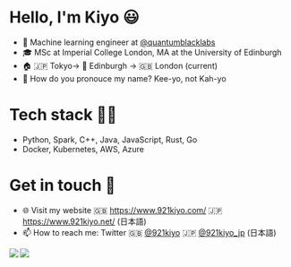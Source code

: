 # Hello, I'm Kiyo 😃
- 🔭 Machine learning engineer at [@quantumblacklabs](https://github.com/quantumblacklabs)
- 🎓 MSc at Imperial College London, MA at the University of Edinburgh
- 🏠 🇯🇵 Tokyo-> 🏴󠁧󠁢󠁳󠁣󠁴󠁿 Edinburgh -> 🇬🇧 London (current)
- 🤔 How do you pronouce my name? Kee-yo, not Kah-yo

# Tech stack :technologist:
- Python, Spark, C++, Java, JavaScript, Rust, Go
- Docker, Kubernetes, AWS, Azure

# Get in touch :wave:
- 🌐 Visit my website 🇬🇧 https://www.921kiyo.com/ 🇯🇵 https://www.921kiyo.net/ (日本語)
- 📫 How to reach me: Twitter 🇬🇧 [@921kiyo](https://twitter.com/921kiyo) 🇯🇵 [@921kiyo_jp](https://twitter.com/921kiyo_jp) (日本語)

<a href="https://github.com/921kiyo"> 
  <img align="left" src="https://github-readme-stats.vercel.app/api?username=921kiyo&show_icons=true&count_private=true&theme=tokyonight&hide_border=true&include_all_commits=true"/> 
   <img align="left" src="https://github-readme-stats.vercel.app/api/top-langs/?username=921kiyo&hide_border=true&langs_count=3&theme=tokyonight&hide=jupyter%20notebook,tex,css,php,makefile,html,matlab,lasso"/>
</a>

